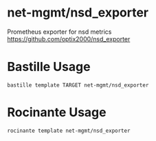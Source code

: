 # net-mgmt/nsd_exporter
Prometheus exporter for nsd metrics
https://github.com/optix2000/nsd_exporter

# Bastille Usage
```shell
bastille template TARGET net-mgmt/nsd_exporter
```

# Rocinante Usage
```shell
rocinante template net-mgmt/nsd_exporter
```

